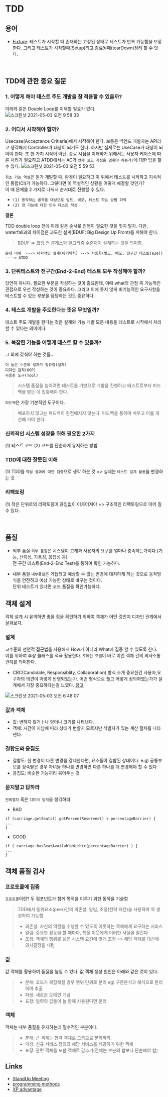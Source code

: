# TDD

## 용어
- [Fixture](): 테스트가 시작할 때 존재하는 고정된 상태로 테스트가 반복 가능함을 보장한다. 그리고 테스트가 시작할때(Setup)되고 종료될때(tearDown)정리 할 수 잇다.


<br/>

## TDD에 관한 중요 질문


### 1. 어떻게 해야 테스트 주도 개발을 잘 적용할 수 있을까?
아래와 같은 Double Loop를 이해할 필요가 있다.
![스크린샷 2021-05-03 오전 9 58 33](https://user-images.githubusercontent.com/10345220/116833800-2d955d00-abf6-11eb-98b3-6ddb31400c88.png)



### 2. 어디서 시작해야 할까?
Usecase(Acceptance Critieria)에서 시작해야 한다. 보통은 백엔드 개발자는 API라고 생각해서 Controller가 대상이 되기도 한다. 하지만 실제로는 UseCase가 대상이 되어야 한다.
또 한 가지 시작이 아닌, 종료 시점을 이해하기 위해서는 사용자 케이스에 따른 처리가 필요하고 ATDD에서는 AC가 `언제 코드 작성을 멈춰야 하는가?`에 대한 답을 할 수 있다. 
![스크린샷 2021-05-03 오전 5 59 53](https://user-images.githubusercontent.com/10345220/116827601-cf0bb700-abd4-11eb-8c92-8c8e0923efd7.png)

`최초 기능 역설`은 뭔가 개발할 때, 환경이 필요하고 이 위에서 테스트를 시작하고 지속적인 통합(CI)가 가능하다. 그렇다면 이 역설적인 상황을 어떻게 해결할 것인가? <br/>
이 때 문제를 2 가지로 나눠서 순서대로 진행할 수 있다.
- `(1) 동작하는 골격을 대상으로 빌드, 배포, 테스트 하는 방법 파악` 
- `(2) 첫 기능에 대한 인수 테스트 작성` 

**결론**

TDD double loop 전에 아래 같은 순서로 진행이 필요한 것을 잊지 말자. 다만, waterfall과의 차이점은 과도한 설계(BDUF: Big Design Up Front)를 피해야 한다. 

> BDUF => 코딩 전 클래스와 알고리즘 수준까지 설계하는 것을 의미함.

```
문제 이해  ---> 대략적인 설계(아키텍처) ---> 자동화(빌드, 배포, 전구간 테스트(e2e)) ----> ATDD
```

### 3. 단위테스트와 전구간(End-2-End) 테스트 모두 작성해야 할까?

당연히 아니다. 필요한 부분을 작성하는 것이 중요한데, 이때 what의 관점 즉 기능적인 관점으로 우선 작성하는 것이 중요하다.
그리고 이에 못지 않게 비기능적인 요구사항을 테스트할 수 있는 부분을 담당하는 것도 중요하다.

### 4. 테스트 개발을 주도한다는 뜻은 무엇일까?

테스트 주도 개발을 한다는 것은 설계와 기능 개발 모든 내용을 테스트로 시작해서 처리할 수 있다는 의미이다.

### 5. 복잡한 기능을 어떻게 테스트 할 수 있을까?


그 외에 갖춰야 하는 것들..
```
더 높은 수준의 절차가 필요함(절차)
디자인 원칙(OOP)
사용한 도구(Tool)
```

> 시스템 품질을 높이려면 테스트를 기반으로 개발을 진행하고 테스트로부터 피드백을 받는 데 집중해야 한다.

`피드백`은 가장 기본적인 도구이다.
> 배포하지 않고는 피드백이 완전해지지 않는다. 피드백을 통하여 배우고 이를 개선해 가야 한다.


### 신뢰적인 시스템 성장을 위해 필요한 2가지

(1) 테스트 코드
(2) 코드를 단순하게 유지하는 방법


### TDD에 대한 잘못된 이해

(1) TDD를 `작업 결과에 대한 검증`으로 생각 하는 것 => 실제는 `테스트 설계 활동`을 변경하는 것

### 리팩토링

(1) 작은 단위로의 리팩토링이 끊임없이 이루어져야 => 구조적인 리팩토링으로 이어 질 수 있다.

<br/>

## 품질

- 외부 품질
`외부 품질`은 시스템이 고개과 사용자의 요구를 얼마나 충족하는가이다.(기능, 신뢰성, 가용성, 응답성 등) <br/>
전 구간 테스트(End-2-End Test)를 통하여 확인 가능하다. 


- 내부 품질
`내부품질`은 거듭되고 예상할 수 없는 변경에 대처하게 하는 것으로 동작방식을 안전하고 예상 가능한 상태로 바꾸는 것이다. <br/>
단위 테스트가 있다면 코드 품질을 확인가능하다.




## 객체 설계
객체 설계 시 유의하면 좋을 점을 확인하기 위하여 객체가 어떤 것인지 디자인 관계에서 살펴보자.


### 설계
고수준의 선언적 접근법을 사용해서 How가 아니라 What에 집중 할 수 있도록 한다. <br/>
이를 위하여 추상 클래스를 적극 활용한다. `도메인 모델`이 바로 이런 객체 간의 의사소통 관계를 의미한다.

- CRC(Candidate, Responsiblity, Collaboration) 방식 소개
중요한건 사용자,요구자의 의견이 어떻게 반영되었는가. 어떤 형식으로 풀고 어떻게 정의하였는가가 설계에서 가장 중요하다는걸 느꼈다.
[참고](https://uiandwe.tistory.com/465)

![스크린샷 2021-05-03 오전 6 48 07](https://user-images.githubusercontent.com/10345220/116828740-87d4f480-abdb-11eb-8f74-cb894dfa1c8e.png)


### 값과 객체
- 값: 변하지 않거ㅏ나 양이나 크기를 나타낸다.
- 객체: 시간이 지남에 따라 상태가 변할지 모르지만 식별자가 있는 계산 절차를 나타낸다.


### 결합도와 응집도
- 결합도: 한 변경이 다른 변경을 강제한다면, 요소들이 결합된 상태이다. e.g) 공통부모를 상속받은 경우 자녀들 하나를 변경하면 다른 하나를 더 변경해야 할 수 있다.
- 응집도: 비슷한 기능끼리 묶어두는 것 

### 묻지말고 답하라

`전복열차` 혹은 `디미터 법칙`을 생각하라.

- BAD
```
if (carriage.getSeats().getPercentReserved() < percentageBarrier) {
...
}
```

- GOOD
```
if ( carriage.hasSeatAvailableWithic(percentageBarrier) ) {
...
}

```

## 객체 품질 검사

### 프로토콜에 집중
`프로토콜`이란? 두 컴포넌트가 함께 목적을 이루기 위한 동작을 기술함

> TDD에서 동위요소(peer)간의 의존성, 알림, 조정(전략 패턴)을 사용하여 목 생성하여 가능함.
> - 의존성: 자신의 역할을 수행할 수 있도록 이웃하는 객체에게 요구하는 서비스
> - 알림: 중요한 활동을 할 때마다, 특정 이웃에게 이러한 사실을 알린다.
> - 조정: 객체의 행위를 넓은 시스템 요건에 맞게 조정 => 해당 객체를 대신에 의사결정을 내림

### 값
값 객체를 활용하여 품질을 높일 수 있다. 값 객체 생성 원인은 아래와 같은 것이 있다.
> - 분해: 코드가 복잡해질 경우 행위 단위로 분리 eg) 구문분석과 해석으로 분리하여 추출
> - 파생: 새로운 도메인 개념
> - 포장: 일련의 값들이 늘 함께 사용된다면 분리

### 객체
객체는 내부 품질을 유지하는데 필수적인 부분이다.

> - 분해: 큰 객체는 협력 객체로 그룹으로 분리하라.
> - 파생: 신규 서비스 정의와 해당 서비스를 제공하기 위한 객체
> - 포장: 관련 객체를 포함 객체로 감추기(전체는 부분의 합보다 단순해야 함)


## Links
- [StandUp Meeting](https://martinfowler.com/articles/itsNotJustStandingUp.html)
- [programming methods](https://medium.com/@filzahafidzahf5/sdlc-waterfall-agile-extreme-programming-methods-88eda4de6858)
- [XP advantage](https://www.altexsoft.com/blog/business/extreme-programming-values-principles-and-practices/)
